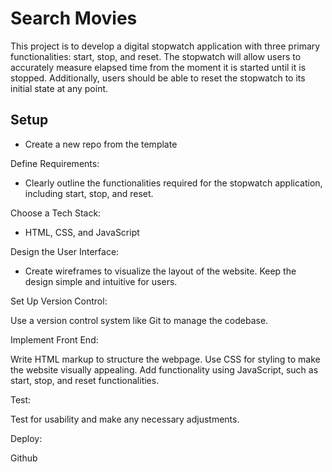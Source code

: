 # Search Movies

This project is to develop a digital stopwatch application with three primary
functionalities: start, stop, and reset. The stopwatch will allow users to
accurately measure elapsed time from the moment it is started until it is
stopped. Additionally, users should be able to reset the stopwatch to its
initial state at any point.

## Setup

- Create a new repo from the template

Define Requirements:

- Clearly outline the functionalities required for the stopwatch application,
  including start, stop, and reset.

Choose a Tech Stack:

- HTML, CSS, and JavaScript

Design the User Interface:

- Create wireframes to visualize the layout of the website. Keep the design
  simple and intuitive for users.

Set Up Version Control:

Use a version control system like Git to manage the codebase.

Implement Front End:

Write HTML markup to structure the webpage. Use CSS for styling to make the
website visually appealing. Add functionality using JavaScript, such as start,
stop, and reset functionalities.

Test:

Test for usability and make any necessary adjustments.

Deploy:

Github
